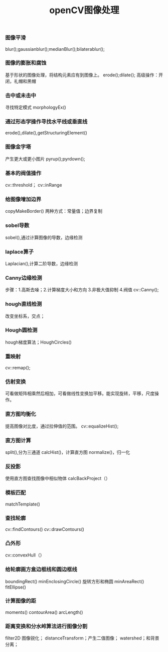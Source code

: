 ﻿---
layout: post
title: openCV图像处理
category: another
---

### 图像平滑

blur();gaussianblur();medianBlur();bilaterablur();

### 图像的膨胀和腐蚀

基于形状的图像处理，将结构元素应有到图像上。
erode();dilate();
高级操作：开闭，礼帽和黑帽

### 击中或未击中

寻找特定模式
morphologyEx()

### 通过形态学操作寻找水平线或垂直线

erode(),dilate(),getStructuringElement()

### 图像金字塔

产生更大或更小图片
pyrup();pyrdown();

### 基本的阀值操作

cv::threshold；
cv::inRange

### 给图像增加边界

 copyMakeBorder() 
 两种方式：常量值；边界复制
 
### sobel导数

sobel(),通过计算图像的导数，边缘检测

### laplace算子

 Laplacian(),计算二阶导数，边缘检测
 
### Canny边缘检测

步骤：1.高斯去噪；2.计算梯度大小和方向 3.非极大值抑制 4.阀值
cv::Canny();

### hough直线检测

改变坐标系，交点；

### Hough圆检测

hough梯度算法；HoughCircles()

### 重映射

cv::remap();

### 仿射变换

可看做矩阵相乘然后相加，可看做线性变换加平移。能实现旋转，平移，尺度操作。

### 直方图均衡化

提高图像对比度，通过拉伸值的范围。
cv::equalizeHist();

### 直方图计算

split(),分为三通道
calcHist()，计算直方图
normalize()，归一化

### 反投影

使用直方图查找图像中相似物体
calcBackProject（）

### 模板匹配

matchTemplate() 

### 查找轮廓

cv::findContours()
cv::drawContours()

### 凸外形

cv::convexHull（）

### 给轮廓画方盒边框线和圆边框线

boundingRect()
minEnclosingCircle()
旋转方形和椭圆
minAreaRect()
fitEllipse()

### 计算图像的距

moments()
contourArea()
arcLength()

### 距离变换和分水岭算法进行图像分割

filter2D 图像锐化；
distanceTransform；产生二值图像；
watershed；和背景分离；






